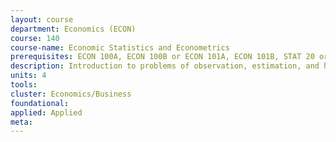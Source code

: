 ```yaml
---
layout: course 
department: Economics (ECON)
course: 140
course-name: Economic Statistics and Econometrics
prerequisites: ECON 100A, ECON 100B or ECON 101A, ECON 101B, STAT 20 or STAT 21 or STAT 131A
description: Introduction to problems of observation, estimation, and hypothesis testing in economics. This course covers the linear regression model and its application to empirical problems in economics.
units: 4
tools: 
cluster: Economics/Business
foundational: 
applied: Applied
meta: 
---
```

